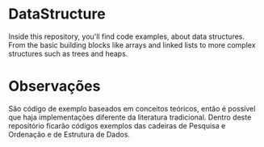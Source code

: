 # DataStructure
Inside this repository, you'll find code examples, about data structures.  From the basic building blocks like arrays and linked lists to more complex structures such as trees and heaps.

# Observações
São código de exemplo baseados em conceitos teóricos, então é possível que haja implementações diferente da literatura tradicional.
Dentro deste repositório ficarão códigos exemplos das cadeiras de Pesquisa e Ordenação e de Estrutura de Dados.

